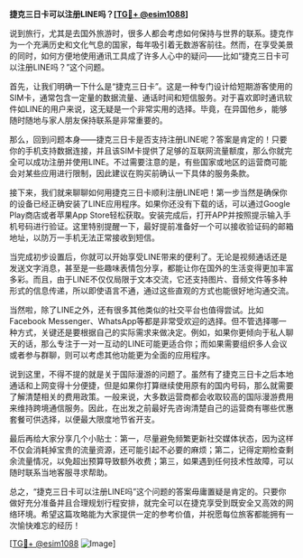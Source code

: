 **捷克三日卡可以注册LINE吗？[[TG💪+ @esim1088](https://t.me/s/esim1088)]**

说到旅行，尤其是去国外旅游时，很多人都会考虑如何保持与世界的联系。捷克作为一个充满历史和文化气息的国家，每年吸引着无数游客前往。然而，在享受美景的同时，如何方便地使用通讯工具成了许多人心中的疑问——比如“捷克三日卡可以注册LINE吗？”这个问题。

首先，让我们明确一下什么是“捷克三日卡”。这是一种专门设计给短期游客使用的SIM卡，通常包含一定量的数据流量、通话时间和短信服务。对于喜欢即时通讯软件如LINE的用户来说，这无疑是一个非常实用的选择。毕竟，在异国他乡，能够随时随地与家人朋友保持联系是非常重要的。

那么，回到问题本身——捷克三日卡是否支持注册LINE呢？答案是肯定的！只要你的手机支持数据连接，并且该SIM卡提供了足够的互联网流量额度，那么你就完全可以成功注册并使用LINE。不过需要注意的是，有些国家或地区的运营商可能会对某些应用进行限制，因此建议在购买前确认一下具体的服务条款。

接下来，我们就来聊聊如何用捷克三日卡顺利注册LINE吧！第一步当然是确保你的设备已经正确安装了LINE应用程序。如果你还没有下载的话，可以通过Google Play商店或者苹果App Store轻松获取。安装完成后，打开APP并按照提示输入手机号码进行验证。这里特别提醒一下，最好提前准备好一个可以接收验证码的邮箱地址，以防万一手机无法正常接收到短信。

当完成初步设置后，你就可以开始享受LINE带来的便利了。无论是视频通话还是发送文字消息，甚至是一些趣味表情包分享，都能让你在国外的生活变得更加丰富多彩。而且，由于LINE不仅仅局限于文本交流，它还支持图片、音频文件等多种形式的信息传递，所以即使语言不通，通过这些直观的方式也能很好地沟通交流。

当然啦，除了LINE之外，还有很多其他类似的社交平台也值得尝试。比如Facebook Messenger、WhatsApp等都是非常受欢迎的选择。但不管选择哪一种方式，关键还是要根据自己的实际需求来做决定。例如，如果你更倾向于私人聊天的话，那么专注于一对一互动的LINE可能更适合你；而如果需要组织多人会议或者参与群聊，则可以考虑其他功能更为全面的应用程序。

说到这里，不得不提的就是关于国际漫游的问题了。虽然有了捷克三日卡之后本地通话和上网变得十分便捷，但是如果你打算继续使用原有的国内号码，那么就需要了解清楚相关的费用政策。一般来说，大多数运营商都会收取较高的国际漫游费用来维持跨境通信服务。因此，在出发之前最好先咨询清楚自己的运营商有哪些优惠套餐可供选择，以便最大限度地节省开支。

最后再给大家分享几个小贴士：第一，尽量避免频繁更新社交媒体状态，因为这样不仅会消耗掉宝贵的流量资源，还可能引起不必要的麻烦；第二，记得定期检查剩余流量情况，以免超出预算导致额外收费；第三，如果遇到任何技术性故障，可以随时联系当地客服寻求帮助。

总之，“捷克三日卡可以注册LINE吗”这个问题的答案毋庸置疑是肯定的。只要你做好充分准备并且合理规划行程安排，就完全可以在捷克享受到既安全又高效的网络环境。希望这篇攻略能为大家提供一定的参考价值，并祝愿每位旅客都能拥有一次愉快难忘的经历！

[[TG💪+ @esim1088](https://t.me/s/esim1088) ![Image](https://i.postimg.cc/4NQfJmqS/Snipaste-2025-05-13-00-14-12.png)]